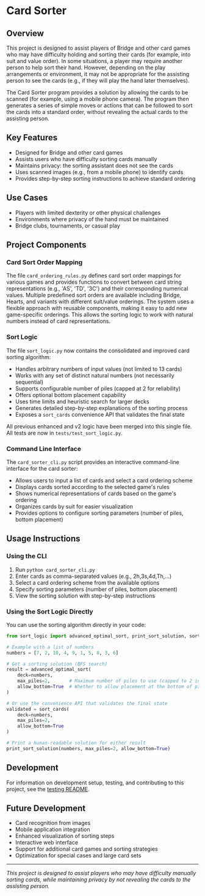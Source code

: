 # Card Sorter

## Overview

This project is designed to assist players of Bridge and other card games who may have difficulty holding and sorting their cards (for example, into suit and value order). In some situations, a player may require another person to help sort their hand. However, depending on the play arrangements or environment, it may not be appropriate for the assisting person to see the cards (e.g., if they will play the hand later themselves).

The Card Sorter program provides a solution by allowing the cards to be scanned (for example, using a mobile phone camera). The program then generates a series of simple moves or actions that can be followed to sort the cards into a standard order, without revealing the actual cards to the assisting person.

## Key Features
- Designed for Bridge and other card games
- Assists users who have difficulty sorting cards manually
- Maintains privacy: the sorting assistant does not see the cards
- Uses scanned images (e.g., from a mobile phone) to identify cards
- Provides step-by-step sorting instructions to achieve standard ordering

## Use Cases
- Players with limited dexterity or other physical challenges
- Environments where privacy of the hand must be maintained
- Bridge clubs, tournaments, or casual play


## Project Components

### Card Sort Order Mapping
The file `card_ordering_rules.py` defines card sort order mappings for various games and provides functions to convert between card string representations (e.g., 'AS', 'TD', '3C') and their corresponding numerical values. Multiple predefined sort orders are available including Bridge, Hearts, and variants with different suit/value orderings. The system uses a flexible approach with reusable components, making it easy to add new game-specific orderings. This allows the sorting logic to work with natural numbers instead of card representations.

### Sort Logic
The file `sort_logic.py` now contains the consolidated and improved card sorting algorithm:
- Handles arbitrary numbers of input values (not limited to 13 cards)
- Works with any set of distinct natural numbers (not necessarily sequential)
- Supports configurable number of piles (capped at 2 for reliability)
- Offers optional bottom placement capability
- Uses time limits and heuristic search for larger decks
- Generates detailed step-by-step explanations of the sorting process
- Exposes a `sort_cards` convenience API that validates the final state

All previous enhanced and v2 logic have been merged into this single file. All tests are now in `tests/test_sort_logic.py`.

### Command Line Interface
The `card_sorter_cli.py` script provides an interactive command-line interface for the card sorter:
- Allows users to input a list of cards and select a card ordering scheme
- Displays cards sorted according to the selected game's rules
- Shows numerical representations of cards based on the game's ordering
- Organizes cards by suit for easier visualization
- Provides options to configure sorting parameters (number of piles, bottom placement)

## Usage Instructions

### Using the CLI
1. Run `python card_sorter_cli.py`
2. Enter cards as comma-separated values (e.g., 2h,3s,4d,Th,...)
3. Select a card ordering scheme from the available options
4. Specify sorting parameters (number of piles, bottom placement)
5. View the sorting solution with step-by-step instructions

### Using the Sort Logic Directly
You can use the sorting algorithm directly in your code:

```python
from sort_logic import advanced_optimal_sort, print_sort_solution, sort_cards

# Example with a list of numbers
numbers = [7, 2, 10, 4, 9, 1, 5, 8, 3, 6]

# Get a sorting solution (BFS search)
result = advanced_optimal_sort(
    deck=numbers,
    max_piles=2,       # Maximum number of piles to use (capped to 2 internally)
    allow_bottom=True  # Whether to allow placement at the bottom of piles
)

# Or use the convenience API that validates the final state
validated = sort_cards(
    deck=numbers,
    max_piles=2,
    allow_bottom=True
)

# Print a human-readable solution for either result
print_sort_solution(numbers, max_piles=2, allow_bottom=True)
```

## Development

For information on development setup, testing, and contributing to this project, see the [testing README](tests/README.md).

## Future Development
- Card recognition from images
- Mobile application integration
- Enhanced visualization of sorting steps
- Interactive web interface
- Support for additional card games and sorting strategies
- Optimization for special cases and large card sets

---

*This project is designed to assist players who may have difficulty manually sorting cards, while maintaining privacy by not revealing the cards to the assisting person.*
